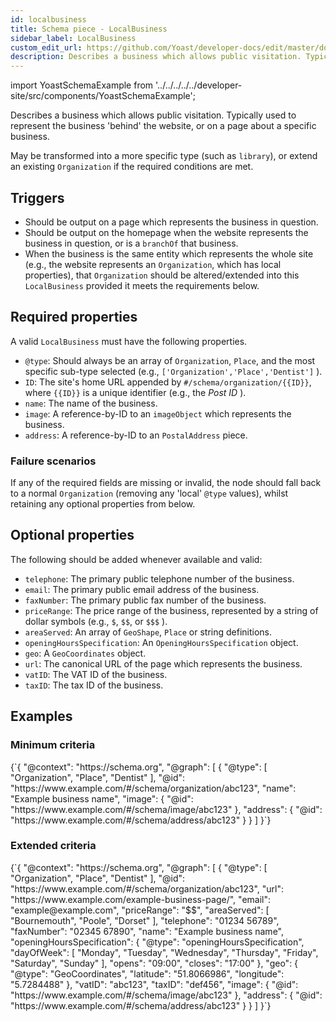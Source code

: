 ```yaml
---
id: localbusiness
title: Schema piece - LocalBusiness
sidebar_label: LocalBusiness
custom_edit_url: https://github.com/Yoast/developer-docs/edit/master/docs/features/schema/pieces/localbusiness.md
description: Describes a business which allows public visitation. Typically used to represent the business 'behind' the website, or on a page about a specific business.
---
```

import YoastSchemaExample from '../../../../../developer-site/src/components/YoastSchemaExample';

Describes a business which allows public visitation. Typically used to represent the business 'behind' the website, or on a page about a specific business.

May be transformed into a more specific type (such as `library`), or extend an existing `Organization` if the required conditions are met.

## Triggers
* Should be output on a page which represents the business in question.
* Should be output on the homepage when the website represents the business in question, or is a `branchOf` that business.
* When the business is the same entity which represents the whole site (e.g., the website represents an `Organization`, which has local properties), that `Organization` should be altered/extended into this `LocalBusiness` provided it meets the requirements below.

## Required properties
A valid `LocalBusiness` must have the following properties.

* `@type`: Should always be an array of  `Organization`,  `Place`, and the most specific sub-type selected (e.g.,  `['Organization','Place','Dentist']` ).
* `ID`: The site's home URL appended by `#/schema/organization/{{ID}}`, where  `{{ID}}`  is a unique identifier (e.g., the *Post ID* ).
* `name`: The name of the business.
* `image`: A reference-by-ID to an `imageObject` which represents the business.
* `address`: A reference-by-ID to an `PostalAddress` piece.

### Failure scenarios
If any of the required fields are missing or invalid, the node should fall back to a normal `Organization` (removing any 'local' `@type` values), whilst retaining any optional properties from below.

## Optional properties
The following should be added whenever available and valid:

* `telephone`: The primary public telephone number of the business.
* `email`: The primary public email address of the business.
* `faxNumber`: The primary public fax number of the business.
* `priceRange`: The price range of the business, represented by a string of dollar symbols (e.g., `$`, `$$`, or `$$$` ).
* `areaServed`: An array of `GeoShape`, `Place` or string definitions.
* `openingHoursSpecification`: An `OpeningHoursSpecification` object.
* `geo`: A `GeoCoordinates` object.
* `url`: The canonical URL of the page which represents the business.
* `vatID`: The VAT ID of the business.
* `taxID`: The tax ID of the business.

## Examples

### Minimum criteria

<YoastSchemaExample>
{`{
      "@context": "https://schema.org",
      "@graph": [
          {
              "@type": [
                  "Organization",
                  "Place",
                  "Dentist"
              ],
              "@id": "https://www.example.com/#/schema/organization/abc123",
              "name": "Example business name",
              "image": {
                  "@id": "https://www.example.com/#/schema/image/abc123"
              },
              "address": {
                  "@id": "https://www.example.com/#/schema/address/abc123"
              }
          }
      ]
  }`}
</YoastSchemaExample>

### Extended criteria

<YoastSchemaExample>
{`{
      "@context": "https://schema.org",
      "@graph": [
          {
              "@type": [
                  "Organization",
                  "Place",
                  "Dentist"
              ],
              "@id": "https://www.example.com/#/schema/organization/abc123",
              "url": "https://www.example.com/example-business-page/",
              "email": "example@example.com",
              "priceRange": "$$",
              "areaServed": [
                  "Bournemouth",
                  "Poole",
                  "Dorset"
              ],
              "telephone": "01234 56789",
              "faxNumber": "02345 67890",
              "name": "Example business name",
              "openingHoursSpecification": {
                  "@type": "openingHoursSpecification",
                  "dayOfWeek": [
                      "Monday",
                      "Tuesday",
                      "Wednesday",
                      "Thursday",
                      "Friday",
                      "Saturday",
                      "Sunday"
                  ],
                  "opens": "09:00",
                  "closes": "17:00"
              },
              "geo": {
                  "@type": "GeoCoordinates",
                  "latitude": "51.8066986",
                  "longitude": "5.7284488"
              },
              "vatID": "abc123",
              "taxID": "def456",
              "image": {
                  "@id": "https://www.example.com/#/schema/image/abc123"
              },
              "address": {
                  "@id": "https://www.example.com/#/schema/address/abc123"
              }
          }
      ]
  }`}
</YoastSchemaExample>
